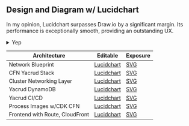 
## Design and Diagram w/ Lucidchart
In my opinion, Lucidchart surpasses Draw.io by a significant margin. Its performance is exceptionally smooth, providing an outstanding UX.

<details>
<summary>
Yep
</summary>

![Lucid>DRAWIO](lucid-subs-confirmed.png)
</details>

|       Architecture   | Editable               |Exposure|
|-------------------|------------------------------------|-----------------------------------   |
| Network Blueprint | [Lucidchart ](https://lucid.app/lucidchart/e24f0c25-921f-405d-b910-c704a35b4c6d/edit?viewport_loc=-852%2C-414%2C4175%2C2141%2C0_0&invitationId=inv_2f294941-2fc9-47a0-ba92-d73cdc7773e1) |[SVG](0-App-Network-Buleprint.svg)|
| CFN Yacrud Stack  | [Lucidchart ](https://lucid.app/lucidchart/e3aafb80-1a1f-48fb-b846-3583e0380714/edit?viewport_loc=-800%2C-747%2C3316%2C1630%2C0_0&invitationId=inv_de394d8a-365d-461d-bb77-86256f478379)     |[SVG](2-YACRUD-CFN%20-STACK.svg)|
|Cluster Networking Layer | [Lucidchart](https://lucid.app/lucidchart/4eca3a66-ae75-4b1d-94bf-0aecefe499bb/edit?viewport_loc=-2697%2C-743%2C5837%2C2966%2C0_0&invitationId=inv_44707e31-f1d7-4334-9bb4-68ddc59a61c5) |[SVG](1-networking-cluster-CFN.svg)|
| Yacrud DynamoDB   | [Lucidchart](https://lucid.app/lucidchart/79af4388-e0d1-4cde-8009-5588a5f5a1eb/edit?viewport_loc=181%2C-89%2C1939%2C913%2C0_0&invitationId=inv_20592b35-416d-4cc7-9d75-8020947965d1)|[SVG](3-Yacrud_%20AWS%20DynamoDB.svg)||
| Yacrud CI/CD      | [Lucidchart](https://lucid.app/lucidchart/2d20bc15-f1aa-4138-8039-9411ae0be403/edit?viewport_loc=112%2C-364%2C2211%2C1011%2C0_0&invitationId=inv_6c8147b7-e308-4aa6-9bb2-5d7e88dae02a)                           |[SVG](5-Yacrud%20CI_CD%20Pipeline.svg)|
| Process Images w/CDK CFN     | [Lucidchart](https://lucid.app/lucidchart/c4bccdd5-2a07-4284-a5fd-2726348c0bdd/edit?viewport_loc=-935%2C-775%2C3316%2C1516%2C0_0&invitationId=inv_9967975a-6a3b-4f52-9fb6-70b79f33c879)         |[SVG](4-YACRUD%20-%20CDK%20AVATAR%20STACK.svg)|
| Frontend with Route, CloudFront     | [Lucidchart](https://lucid.app/lucidchart/2c29917a-e826-4b43-a77e-b98edafcccca/edit?viewport_loc=-822%2C-330%2C2548%2C1020%2C0_0&invitationId=inv_ad3a74f2-3996-4d19-9544-ca462ca16dfd)         |[SVG](../cfn-stack/CloudFront/Yacrud-Frontend-Blueprint.svg)|




